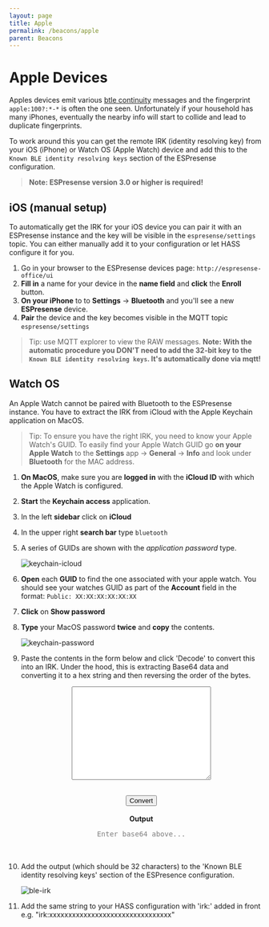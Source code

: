 ```yaml
---
layout: page
title: Apple
permalink: /beacons/apple
parent: Beacons
---
```


# Apple Devices

Apples devices emit various [btle continuity](https://github.com/furiousMAC/continuity) messages and the fingerprint `apple:100?:*-*` is often the one seen. Unfortunately if your household has many iPhones, eventually the nearby info will start to collide and lead to duplicate fingerprints.

To work around this you can get the remote IRK (identity resolving key) from your iOS (iPhone) or Watch OS (Apple Watch) device and add this to the `Known BLE identity resolving keys` section of the ESPresense configuration.

> **Note: ESPresense version 3.0 or higher is required!**


## iOS (manual setup)

To automatically get the IRK for your iOS device you can pair it with an ESPresense instance and the key will be visible in the `espresense/settings` topic. You can either manually add it to your configuration or let HASS configure it for you.

1. Go in your browser to the ESPresense devices page: `http://espresense-office/ui`
2. **Fill in** a name for your device in the **name field** and **click** the **Enroll** button.
3. **On your iPhone** to to **Settings** -> **Bluetooth** and you'll see a new **ESPresense** device.
4. **Pair** the device and the key becomes visible in the MQTT topic `espresense/settings`

> Tip: use MQTT explorer to view the RAW messages.
> **Note: With the automatic procedure you DON'T need to add the 32-bit key to the `Known BLE identity resolving keys`. It's automatically done via mqtt!**


## Watch OS

An Apple Watch cannot be paired with Bluetooth to the ESPresense instance. You have to extract the IRK from iCloud with the Apple Keychain application on MacOS.

> Tip: To ensure you have the right IRK, you need to know your Apple Watch's GUID. To easily find your Apple Watch GUID go **on your Apple Watch** to the **Settings** app -> **General** -> **Info** and look under **Bluetooth** for the MAC address. 

1. **On MacOS**, make sure you are **logged in** with the **iCloud ID** with which the Apple Watch is configured.
2. **Start** the **Keychain access** application.
3. In the left **sidebar** click on **iCloud**
4. In the upper right **search bar** type `bluetooth`
5. A series of GUIDs are shown with the *application password* type.

    ![keychain-icloud](../images/keychain_icloud.png)

1. **Open** each **GUID** to find the one associated with your apple watch. You should see your watches GUID as part of the **Account** field in the format: `Public: XX:XX:XX:XX:XX:XX`
3. **Click** on **Show password**
4. **Type** your MacOS password **twice** and **copy** the contents.

    ![keychain-password](../images/keychain_password.png)

5. Paste the contents in the form below and click 'Decode' to convert this into an IRK. Under the hood, this is extracting Base64 data and converting it to a hex string and then reversing the order of the bytes.

    <center>
    <div>
      <script>
      // Regex to validate base64 strings
      var b64_regex = /^(?:[A-Za-z0-9+/]{4})*(?:[A-Za-z0-9+/]{2}==|[A-Za-z0-9+/]{3}=)?$/;

      // Attempt to decode this as if it was an XML document straight from keychain.
      // Return null if this cannot be done.
      function tryDecodeXML(str) {
        var parser = new DOMParser();
        var doc = parser.parseFromString(str,"text/xml");
        var dataElement = doc.getElementsByTagName('data');
        if (!dataElement || dataElement.length < 1) {
            return null;
        }
        var b64 = dataElement[0].innerHTML.trim();
        return tryDecodeBase64(b64);
      }

      function isBase64(str) {
        return !!b64_regex.exec(str);
      }

      function tryDecodeBase64(str) {
        if (!isBase64(str)) {
            return null;
        }

        for (var i = 0, bin = atob(str.replace(/[ \r\n]+$/, "")), hex = []; i < bin.length; ++i) {
            var tmp = bin.charCodeAt(i).toString(16);
            if (tmp.length === 1) tmp = "0" + tmp;
            hex[hex.length] = tmp;
        }
        return hex;
      }

      function decode(e) {
        var input = document.getElementById('base64_input');
        var output = document.getElementById('base64_output');
        var data = input.value;

        var decoded = tryDecodeXML(data) || tryDecodeBase64(data);
        if (!decoded) {
            output.innerText = "Please paste the XML from iCloud or a Base64 encoded string";
            output.style = 'color: red;';
            return;
        }
        
        output.innerText = decoded.reverse().join('');
      }
      </script>
      <textarea type="text" id="base64_input" cols="32" rows="12"></textarea><br><br>
      <button type="button" onclick="decode()">Convert</button>
      <br><br>
      <b>Output</b>
      <div id="base64_output" style="font-family: monospace;"><span style="color: gray">Enter base64 above...</span></div>
      <br><br>
    </div>
    </center>

6. Add the output (which should be 32 characters) to the 'Known BLE identity resolving keys' section of the ESPresence configuration.
    
    ![ble-irk](../images/known_ble_irk.png)
    
7. Add the same string to your HASS configuration with 'irk:' added in front e.g. "irk:xxxxxxxxxxxxxxxxxxxxxxxxxxxxxxxx"

